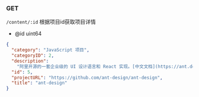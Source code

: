 ### GET

`/content/:id` 根据项目id获取项目详情

- @id uint64

```json
{
  "category": "JavaScript 项目",
  "categoryID": 2,
  "description":
    "阿里开源的一套企业级的 UI 设计语言和 React 实现。[中文文档](https://ant.design/docs/react/introduce-cn)，样式偏向于后端，展示效果十分漂亮\n\n",
  "id": 5,
  "projectURL": "https://github.com/ant-design/ant-design",
  "title": "ant-design"
}
```

